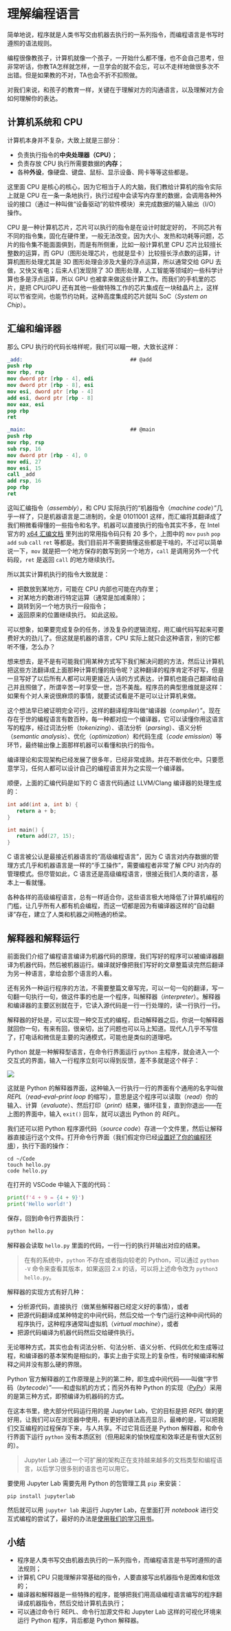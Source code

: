 # 理解编程语言

简单地说，程序就是人类书写交由机器去执行的一系列指令，而编程语言是书写时遵照的语法规则。

编程很像教孩子，计算机就像一个孩子，一开始什么都不懂，也不会自己思考，但非常听话，你教TA怎样就怎样，一旦学会的就不会忘，可以不走样地做很多次不出错。但是如果教的不对，TA也会不折不扣照做。

对我们来说，和孩子的教育一样，关键在于理解对方的沟通语言，以及理解对方会如何理解你的表达。

## 计算机系统和 CPU

计算机本身并不复杂，大致上就是三部分：
* 负责执行指令的**中央处理器（CPU）**；
* 负责存放 CPU 执行所需要数据的**内存**；
* 各种**外设**，像硬盘、键盘、鼠标、显示设备、网卡等等这些都是。

这里面 CPU 是核心的核心，因为它相当于人的大脑，我们教给计算机的指令实际上就是 CPU 在一条一条地执行，执行过程中会读写内存里的数据，会调用各种外设的接口（通过一种叫做“设备驱动”的软件模块）来完成数据的输入输出（I/O）操作。

CPU 是一种计算机芯片，芯片可以执行的指令是在设计时就定好的， 不同芯片有不同的指令集，固化在硬件里，一般无法改变。因为大小、发热和功耗等问题，芯片的指令集不能面面俱到，而是有所侧重，比如一般计算机里 CPU 芯片比较擅长整数的运算，而 GPU（图形处理芯片，也就是显卡）比较擅长浮点数的运算，计算机图形处理尤其是 3D 图形处理会涉及大量的浮点运算，所以通常交给 GPU 去做，又快又省电；后来人们发现除了 3D 图形处理，人工智能等领域的一些科学计算也多是浮点运算，所以 GPU 也被拿来做这些计算工作。而我们的手机里的芯片，是把 CPU/GPU 还有其他一些做特殊工作的芯片集成在一块硅晶片上，这样可以节省空间，也能节约功耗，这种高度集成的芯片就叫 SoC（*System on Chip*）。

## 汇编和编译器

那么 CPU 执行的代码长啥样呢，我们可以瞄一眼，大致长这样：

```nasm
_add:                                   ## @add
push rbp
mov rbp, rsp
mov dword ptr [rbp - 4], edi
mov dword ptr [rbp - 8], esi
mov esi, dword ptr [rbp - 4]
add esi, dword ptr [rbp - 8]
mov eax, esi
pop rbp
ret

_main:                                  ## @main
push rbp
mov rbp, rsp
sub rsp, 16
mov dword ptr [rbp - 4], 0
mov edi, 27
mov esi, 15
call _add
add rsp, 16
pop rbp
ret
```

这叫汇编指令（*assembly*），和 CPU 实际执行的“机器指令（*machine code*）”几乎一样了，只是机器语言是二进制的，全是 01011001 这样，而汇编将其翻译成了我们稍微看得懂的一些指令和名字。机器可以直接执行的指令其实不多，在 Intel 官方的 [x64 汇编文档](https://software.intel.com/en-us/articles/introduction-to-x64-assembly) 里列出的常用指令码只有 20 多个，上图中的 `mov` `push` `pop` `add` `sub` `call` `ret` 等都是。我们目前并不需要搞懂这些都是干啥的，不过可以简单说一下，`mov` 就是把一个地方保存的数写到另一个地方，`call` 是调用另外一个代码段，`ret` 是返回 `call` 的地方继续执行。

所以其实计算机执行的指令大致就是：
* 把数放到某地方，可能在 CPU 内部也可能在内存里；
* 对某地方的数进行特定运算（通常是加减乘除）；
* 跳转到另一个地方执行一段指令；
* 返回原来的位置继续执行。
如此这般。

可以想象，如果要完成复杂的任务，涉及复杂的逻辑流程，用汇编代码写起来可要费好大的劲儿了。但这就是机器的语言，CPU 实际上就只会这种语言，别的它都听不懂，怎么办？

想来想去，是不是有可能我们用某种方式写下我们解决问题的方法，然后让计算机把这些方法翻译成上面那种计算机懂的指令呢？这种翻译的程序肯定不好写，但是一旦写好了以后所有人都可以用更接近人话的方式表达，计算机也能自己翻译给自己并且照做了，所谓辛苦一时享受一世，岂不美哉。程序员的典型思维就是这样：如果有个对人来说很麻烦的事情，就要试试看是不是可以让计算机来做。

这个想法早已被证明完全可行，这样的翻译程序叫做“编译器（*compiler*）”。现在存在于世的编程语言有数百种，每一种都对应一个编译器，它可以读懂你用这语言写的程序，经过词法分析（*tokenizing*）、语法分析（*parsing*）、语义分析（*semantic analysis*）、优化（*optimization*）和代码生成（*code emission*）等环节，最终输出像上面那样机器可以看懂和执行的指令。

编译理论和实现架构已经发展了很多年，已经非常成熟，并在不断优化中。只要愿意学习，任何人都可以设计自己的编程语言并为之实现一个编译器。

顺便，上面的汇编代码是如下的 C 语言代码通过 LLVM/Clang 编译器的处理生成的：

```c
int add(int a, int b) {
   return a + b;
}

int main() {
   return add(27, 15);
}
```

C 语言被公认是最接近机器语言的“高级编程语言”，因为 C 语言对内存数据的管理方式几乎和机器语言是一样的“手工操作”，需要编程者非常了解 CPU 对内存的管理模式。但尽管如此，C 语言还是高级编程语言，很接近我们人类的语言，基本上一看就懂。

各种各样的高级编程语言，总有一样适合你，这些语言极大地降低了计算机编程的门槛，让几乎所有人都有机会编程，而这一切都是因为有编译器这样的“自动翻译”存在，建立了人类和机器之间畅通的桥梁。

## 解释器和解释运行

前面我们介绍了编程语言编译为机器代码的原理，我们写好的程序可以被编译器翻译为机器代码，然后被机器运行。编译就好像把我们写好的文章整篇读完然后翻译为另一种语言，拿给会那个语言的人看。

还有另外一种运行程序的方法，不需要整篇文章写完，可以一句一句的翻译，写一句翻一句执行一句，做这件事的也是一个程序，叫解释器（*interpreter*）。解释器和编译器的主要区别就在于，它读入源代码是一行一行处理的，读一行执行一行。

解释器的好处是，可以实现一种交互式的编程，启动解释器之后，你说一句解释器就回你一句，有来有回，很亲切，出了问题也可以马上知道。现代人几乎不写信了，打电话和微信是主要的沟通模式，可能也是类似的道理吧。

Python 就是一种解释型语言，在命令行界面运行 `python` 主程序，就会进入一个交互式的界面，输入一行程序立刻可以得到反馈，差不多就是这个样子：

![](assets/python-repl.png)

这就是 Python 的解释器界面，这种输入一行执行一行的界面有个通用的名字叫做 *REPL*（*read–eval–print loop* 的缩写），意思是这个程序可以读取（*read*）你的输入、计算（*evaluate*）、然后打印（*print*）结果，循环往复，直到你退出——在上图的界面中，输入 `exit()` 回车，就可以退出 Python 的 *REPL*。

我们还可以把 Python 程序源代码（*source code*）存进一个文件里，然后让解释器直接运行这个文件。打开命令行界面（我们假定你已经[设置好了你的编程环境](./x1-setup.md)），执行下面的操作：

```shell
cd ~/Code
touch hello.py
code hello.py
```

在打开的 VSCode 中输入下面的代码：

```python
print(f'4 + 9 = {4 + 9}')
print('Hello world!')
```

保存，回到命令行界面执行：

```python
python hello.py
```

解释器会读取 `hello.py` 里面的代码，一行一行的执行并输出对应的结果。

> 在有的系统中，`python` 不存在或者指向较老的 Python，可以通过 `python -V` 命令来查看其版本，如果返回 2.x 的话，可以将上述命令改为 `python3 hello.py`。

解释器的实现方式有好几种：
* 分析源代码，直接执行（做某些解释器已经定义好的事情），或者
* 把源代码翻译成某种特定的中间代码，然后交给一个专门运行这种中间代码的程序执行，这种程序通常叫虚拟机（*virtual machine*），或者
* 把源代码编译为机器代码然后交给硬件执行。

无论哪种方式，其实也会有词法分析、句法分析、语义分析、代码优化和生成等过程，和编译器的基本架构是相似的，事实上由于实现上的复杂性，有时候编译和解释之间并没有那么硬的界限。

Python 官方解释器的工作原理是上列的第二种，即生成中间代码——叫做“字节码（*bytecode*）”——和虚拟机的方式；而另外有种 Python 的实现（[PyPy](http://pypy.org/)）采用的是第三种方式，即预编译为机器码的方式。

在这本书里，绝大部分代码运行用的是 Jupyter Lab，它的目标是把 *REPL* 做的更好用，让我们可以在浏览器中使用，有更好的语法高亮显示，最棒的是，可以把我们交互编程的过程保存下来，与人共享。不过它背后还是 Python 解释器，和命令行界面下运行 `python` 没有本质区别（但用起来的愉快程度和效率还是有很大区别的）。

> Jupyter Lab 通过一个可扩展的架构正在支持越来越多的文档类型和编程语言，以后学习很多别的语言也可以用它。

要使用 Jupyter Lab 需要先用 Python 的包管理工具 `pip` 来安装：

```shell
pip install jupyterlab
```

然后就可以用 `jupyter lab` 来运行 Jupyter Lab，在里面打开 *notebook* 进行交互式编程的尝试了，最好的办法是[使用我们的学习用书](./x2-students-book.md)。

## 小结

* 程序是人类书写交由机器去执行的一系列指令，而编程语言是书写时遵照的语法规则；
* 计算机 CPU 只能理解非常基础的指令，人要直接写出机器指令是困难和低效的；
* 编译器和解释器是一些特殊的程序，能够把我们用高级编程语言编写的程序翻译成机器指令，然后交给计算机去执行；
* 可以通过命令行 REPL、命令行加源文件和 Jupyter Lab 这样的可视化环境来运行 Python 程序，背后都是 Python 解释器。
